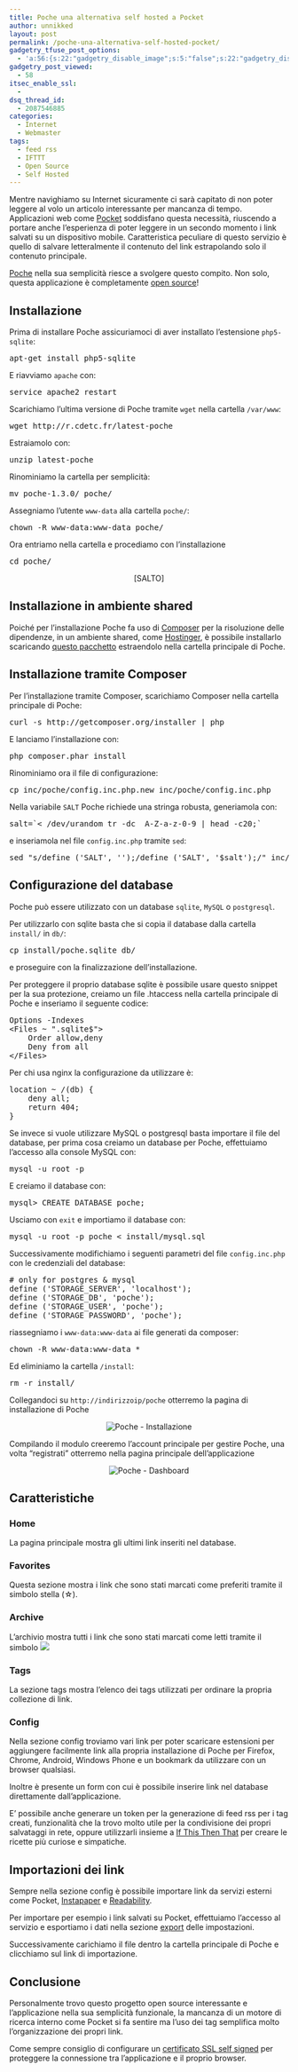 ```yaml
---
title: Poche una alternativa self hosted a Pocket
author: unnikked
layout: post
permalink: /poche-una-alternativa-self-hosted-pocket/
gadgetry_tfuse_post_options:
  - 'a:56:{s:22:"gadgetry_disable_image";s:5:"false";s:22:"gadgetry_disable_video";s:5:"false";s:26:"gadgetry_disable_post_meta";s:5:"false";s:23:"gadgetry_disable_author";s:5:"false";s:31:"gadgetry_disable_published_date";s:5:"false";s:24:"gadgetry_disable_coments";s:5:"false";s:28:"gadgetry_disable_author_info";s:5:"false";s:19:"gadgetry_page_title";s:13:"default_title";s:21:"gadgetry_custom_title";s:0:"";s:21:"gadgetry_single_image";s:65:"/wp-content/uploads/2013/12/Screenshot-from-2013-12-30-213028.png";s:30:"gadgetry_single_img_dimensions";a:2:{i:0;s:3:"586";i:1;s:3:"319";}s:28:"gadgetry_single_img_position";s:9:"alignleft";s:24:"gadgetry_thumbnail_image";s:65:"/wp-content/uploads/2013/12/Screenshot-from-2013-12-30-213028.png";s:27:"gadgetry_thumbnail_position";s:7:"noalign";s:19:"gadgetry_video_link";s:0:"";s:25:"gadgetry_video_dimensions";a:2:{i:0;s:3:"590";i:1;s:3:"191";}s:23:"gadgetry_video_position";s:10:"alignright";s:23:"gadgetry_header_element";s:7:"without";s:22:"gadgetry_select_slider";s:2:"-1";s:17:"gadgetry_page_map";s:0:"";s:25:"gadgetry_content_ads_post";s:4:"true";s:21:"gadgetry_top_ad_space";s:5:"false";s:21:"gadgetry_top_ad_image";s:0:"";s:19:"gadgetry_top_ad_url";s:0:"";s:23:"gadgetry_top_ad_adsense";s:0:"";s:28:"gadgetry_bfcontent_ads_space";s:5:"false";s:23:"gadgetry_bfcontent_type";s:5:"image";s:25:"gadgetry_bfcontent_number";s:3:"one";s:29:"gadgetry_bfcontent_ads_image1";s:0:"";s:27:"gadgetry_bfcontent_ads_url1";s:0:"";s:31:"gadgetry_bfcontent_ads_adsense1";s:0:"";s:29:"gadgetry_bfcontent_ads_image2";s:0:"";s:27:"gadgetry_bfcontent_ads_url2";s:0:"";s:31:"gadgetry_bfcontent_ads_adsense2";s:0:"";s:29:"gadgetry_bfcontent_ads_image3";s:0:"";s:27:"gadgetry_bfcontent_ads_url3";s:0:"";s:31:"gadgetry_bfcontent_ads_adsense3";s:0:"";s:29:"gadgetry_bfcontent_ads_image4";s:0:"";s:27:"gadgetry_bfcontent_ads_url4";s:0:"";s:31:"gadgetry_bfcontent_ads_adsense4";s:0:"";s:29:"gadgetry_bfcontent_ads_image5";s:0:"";s:27:"gadgetry_bfcontent_ads_url5";s:0:"";s:31:"gadgetry_bfcontent_ads_adsense5";s:0:"";s:29:"gadgetry_bfcontent_ads_image6";s:0:"";s:27:"gadgetry_bfcontent_ads_url6";s:0:"";s:31:"gadgetry_bfcontent_ads_adsense6";s:0:"";s:29:"gadgetry_bfcontent_ads_image7";s:0:"";s:27:"gadgetry_bfcontent_ads_url7";s:0:"";s:31:"gadgetry_bfcontent_ads_adsense7";s:0:"";s:19:"gadgetry_hook_space";s:5:"false";s:19:"gadgetry_hook_image";s:0:"";s:17:"gadgetry_hook_url";s:0:"";s:21:"gadgetry_hook_adsense";s:0:"";s:25:"gadgetry_content_subtitle";s:0:"";s:20:"gadgetry_content_top";s:0:"";s:23:"gadgetry_content_bottom";s:0:"";}'
gadgetry_post_viewed:
  - 58
itsec_enable_ssl:
  - 
dsq_thread_id:
  - 2087546885
categories:
  - Internet
  - Webmaster
tags:
  - feed rss
  - IFTTT
  - Open Source
  - Self Hosted
---
```

<div align="center">
  <!-- unnikked - responsive - header --><ins class="adsbygoogle" style="display:block" data-ad-client="ca-pub-3846608868139288" data-ad-slot="2778724254" data-ad-format="auto"></ins>
</div>

  


Mentre navighiamo su Internet sicuramente ci sarà capitato di non poter leggere al volo un articolo interessante per mancanza di tempo. Applicazioni web come <a href="http://getpocket.com/" title="Pocket " target="_blank">Pocket</a> soddisfano questa necessità, riuscendo a portare anche l&#8217;esperienza di poter leggere in un secondo momento i link salvati su un dispositivo mobile. Caratteristica peculiare di questo servizio è quello di salvare letteralmente il contenuto del link estrapolando solo il contenuto principale.

<a href="http://www.inthepoche.com/" title="Poche, a self hostable read-it-later app" target="_blank">Poche</a> nella sua semplicità riesce a svolgere questo compito. Non solo, questa applicazione è completamente <a href="https://github.com/inthepoche/poche" title="Repository Github Poche" target="_blank">open source</a>! 

## Installazione

Prima di installare Poche assicuriamoci di aver installato l&#8217;estensione `php5-sqlite`:

<pre class="lang:default decode:true " >apt-get install php5-sqlite</pre>

E riavviamo `apache` con:

<pre class="lang:default decode:true " >service apache2 restart</pre>

Scarichiamo l&#8217;ultima versione di Poche tramite `wget` nella cartella `/var/www`:

<pre class="lang:default decode:true " >wget http://r.cdetc.fr/latest-poche</pre>

Estraiamolo con:

<pre class="lang:default decode:true " >unzip latest-poche</pre>

Rinominiamo la cartella per semplicità:

<pre class="lang:default decode:true " >mv poche-1.3.0/ poche/</pre>

Assegniamo l&#8217;utente `www-data` alla cartella `poche/`:

<pre class="lang:default decode:true " >chown -R www-data:www-data poche/</pre>

Ora entriamo nella cartella e procediamo con l&#8217;installazione

<pre class="lang:default decode:true " >cd poche/</pre>

<p align="center">
  [SALTO] 
  
  <h2>
    Installazione in ambiente shared
  </h2>
  
  <p>
    Poiché per l&#8217;installazione Poche fa uso di <a href="http://getcomposer.org/" title="Composer - Dependency Manager for PHP" target="_blank">Composer</a> per la risoluzione delle dipendenze, in un ambiente shared, come <a href="crea-il-tuo-sito-web-su-hostinger-it" title="Crea il tuo sito web su Hostinger.it">Hostinger</a>, è possibile installarlo scaricando <a href="http://r.cdetc.fr/vendorzip" title="Vendor Zip Poche">questo pacchetto</a> estraendolo nella cartella principale di Poche.
  </p>
  
  <h2>
    Installazione tramite Composer
  </h2>
  
  <p>
    Per l&#8217;installazione tramite Composer, scarichiamo Composer nella cartella principale di Poche:
  </p>
  
  <pre class="lang:default decode:true " >curl -s http://getcomposer.org/installer | php</pre>
  
  <p>
    E lanciamo l&#8217;installazione con:
  </p>
  
  <pre class="lang:default decode:true " >php composer.phar install</pre>
  
  <p>
    Rinominiamo ora il file di configurazione:
  </p>
  
  <pre class="lang:default decode:true " >cp inc/poche/config.inc.php.new inc/poche/config.inc.php</pre>
  
  <p>
    Nella variabile <code>SALT</code> Poche richiede una stringa robusta, generiamola con:
  </p>
  
  <pre class="lang:default decode:true " >salt=`&lt; /dev/urandom tr -dc _A-Z-a-z-0-9 | head -c20;`</pre>
  
  <p>
    e inseriamola nel file <code>config.inc.php</code> tramite <code>sed</code>:
  </p>
  
  <pre class="lang:default decode:true " >sed "s/define ('SALT', '');/define ('SALT', '$salt');/" inc/poche/config.inc.php -i</pre>
  
  <p>
    <!--nextpage-->
  </p>
  
  <h2>
    Configurazione del database
  </h2>
  
  <p>
    Poche può essere utilizzato con un database <code>sqlite</code>, <code>MySQL</code> o <code>postgresql</code>.
  </p>
  
  <p>
    Per utilizzarlo con sqlite basta che si copia il database dalla cartella <code>install/</code> in <code>db/</code>:
  </p>
  
  <pre class="lang:default decode:true " >cp install/poche.sqlite db/</pre>
  
  <p>
    e proseguire con la finalizzazione dell&#8217;installazione.
  </p>
  
  <p>
    Per proteggere il proprio database sqlite è possibile usare questo snippet per la sua protezione, creiamo un file .htaccess nella cartella principale di Poche e inseriamo il seguente codice:
  </p>
  
  <pre class="lang:default decode:true " >Options -Indexes
&lt;Files ~ ".sqlite$"&gt;
    Order allow,deny
    Deny from all
&lt;/Files&gt;</pre>
  
  <p>
    Per chi usa nginx la configurazione da utilizzare è:
  </p>
  
  <pre class="lang:default decode:true " >location ~ /(db) {
    deny all;
    return 404;
}</pre>
  
  <p>
    Se invece si vuole utilizzare MySQL o postgresql basta importare il file del database, per prima cosa creiamo un database per Poche, effettuiamo l&#8217;accesso alla console MySQL con:
  </p>
  
  <pre class="lang:default decode:true " >mysql -u root -p</pre>
  
  <p>
    E creiamo il database con:
  </p>
  
  <pre class="lang:default decode:true " >mysql&gt; CREATE DATABASE poche;</pre>
  
  <p>
    Usciamo con <code>exit</code> e importiamo il database con:
  </p>
  
  <pre class="lang:default decode:true " >mysql -u root -p poche &lt; install/mysql.sql</pre>
  
  <p>
    Successivamente modifichiamo i seguenti parametri del file <code>config.inc.php</code> con le credenziali del database:
  </p>
  
  <pre class="lang:php decode:true " ># only for postgres & mysql
define ('STORAGE_SERVER', 'localhost');
define ('STORAGE_DB', 'poche');
define ('STORAGE_USER', 'poche');
define ('STORAGE_PASSWORD', 'poche');
</pre>
  
  <p>
    riassegniamo i <code>www-data:www-data</code> ai file generati da composer:
  </p>
  
  <pre class="lang:default decode:true">chown -R www-data:www-data *</pre>
  
  <p>
    Ed eliminiamo la cartella <code>/install</code>:
  </p>
  
  <pre class="lang:default decode:true " >rm -r install/</pre>
  
  <p>
    Collegandoci su <code>http://indirizzoip/poche</code> otterremo la pagina di installazione di Poche
  </p>
  
  <p align="center">
    <img src="/wp-content/uploads/2013/12/Screenshot-from-2013-12-30-212506.png" alt="Poche - Installazione" />
  </p>
  
  <p>
    Compilando il modulo creeremo l&#8217;account principale per gestire Poche, una volta &#8220;registrati&#8221; otterremo nella pagina principale dell&#8217;applicazione
  </p>
  
  <p align="center">
    <img src="/wp-content/uploads/2013/12/Screenshot-from-2013-12-30-212826.png" alt="Poche - Dashboard" />
  </p>
  
  <p>
    <!--nextpage-->
  </p>
  
  <h2>
    Caratteristiche
  </h2>
  
  <h3>
    Home
  </h3>
  
  <p>
    La pagina principale mostra gli ultimi link inseriti nel database.
  </p>
  
  <h3>
    Favorites
  </h3>
  
  <p>
    Questa sezione mostra i link che sono stati marcati come preferiti tramite il simbolo stella (☆).
  </p>
  
  <h3>
    Archive
  </h3>
  
  <p>
    L&#8217;archivio mostra tutti i link che sono stati marcati come letti tramite il simbolo <img src="/wp-content/uploads/2013/12/Screenshot-from-2013-12-30-213709.png" />
  </p>
  
  <h3>
    Tags
  </h3>
  
  <p>
    La sezione tags mostra l&#8217;elenco dei tags utilizzati per ordinare la propria collezione di link.
  </p>
  
  <h3>
    Config
  </h3>
  
  <p>
    Nella sezione config troviamo vari link per poter scaricare estensioni per aggiungere facilmente link alla propria installazione di Poche per Firefox, Chrome, Android, Windows Phone e un bookmark da utilizzare con un browser qualsiasi.
  </p>
  
  <p>
    Inoltre è presente un form con cui è possibile inserire link nel database direttamente dall&#8217;applicazione.
  </p>
  
  <p>
    E&#8217; possibile anche generare un token per la generazione di feed rss per i tag creati, funzionalità che la trovo molto utile per la condivisione dei propri salvataggi in rete, oppure utilizzarli insieme a <a href="http://unnikked.tk/automatizza-if-this-then-that/" title="Rendi automatiche le tue azioni con If This Then That" target="_blank">If This Then That</a> per creare le ricette più curiose e simpatiche.
  </p>
  
  <h2>
    Importazioni dei link
  </h2>
  
  <p>
    Sempre nella sezione config è possibile importare link da servizi esterni come Pocket, <a href="http://www.instapaper.com/" title="Instapaper - Home Page" target="_blank">Instapaper</a> e <a href="https://www.readability.com/" title="Read Comfortably — Anytime, Anywhere" target="_blank">Readability</a>.
  </p>
  
  <p>
    Per importare per esempio i link salvati su Pocket, effettuiamo l&#8217;accesso al servizio e esportiamo i dati nella sezione <a href="https://getpocket.com/export" title="Pocket - Export" target="_blank">export</a> delle impostazioni.
  </p>
  
  <p>
    Successivamente carichiamo il file dentro la cartella principale di Poche e clicchiamo sul link di importazione.
  </p>
  
  <h2>
    Conclusione
  </h2>
  
  <p>
    Personalmente trovo questo progetto open source interessante e l&#8217;applicazione nella sua semplicità funzionale, la mancanza di un motore di ricerca interno come Pocket si fa sentire ma l&#8217;uso dei tag semplifica molto l&#8217;organizzazione dei propri link.
  </p>
  
  <p>
    Come sempre consiglio di configurare un <a href="come-configurare-un-certificato-ssl-su-apache" title="Come configurare un certificato SSL su Apache" target="_blank">certificato SSL self signed</a> per proteggere la connessione tra l&#8217;applicazione e il proprio browser.
  </p>
  
  <br />
  
  <div align="center">
    <!-- unnikked - responsive - footer --><ins class="adsbygoogle" style="display:block" data-ad-client="ca-pub-3846608868139288" data-ad-slot="4255457452" data-ad-format="auto"></ins>
  </div>